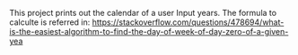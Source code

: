 This project prints out the calendar of a user Input years.
The formula to calculte is referred in: https://stackoverflow.com/questions/478694/what-is-the-easiest-algorithm-to-find-the-day-of-week-of-day-zero-of-a-given-yea
